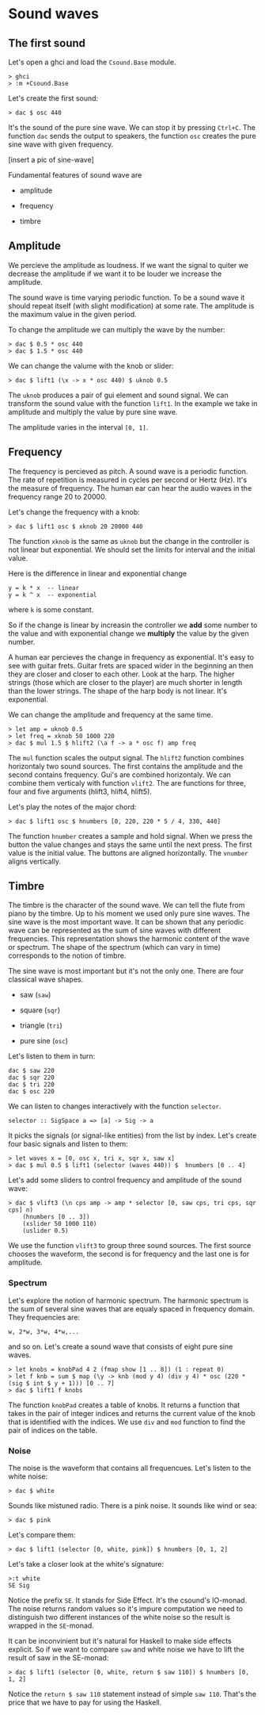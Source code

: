 
Sound waves
============================== 

The first sound
----------------------

Let's open a ghci and load the `Csound.Base` module.

~~~
> ghci
> :m +Csound.Base
~~~

Let's create the first sound:

~~~
> dac $ osc 440
~~~

It's the sound of the pure sine wave. We can stop it
by pressing `Ctrl+C`. The function `dac` sends the 
output to speakers, the function `osc` creates the pure
sine wave with given frequency.

[insert a pic of sine-wave]


Fundamental features of sound wave are 

* amplitude

* frequency

* timbre

Amplitude
-------------------------------

We percieve the amplitude as loudness.
If we want the signal to quiter we decrease
the amplitude if we want it to be louder we increase
the amplitude.

The sound wave is time varying periodic function. 
To be a sound wave it should repeat itself (with slight
modification) at some rate.  The amplitude is the maximum
value in the given period. 

To change the amplitude we can multiply the wave by the number:

~~~
> dac $ 0.5 * osc 440
> dac $ 1.5 * osc 440
~~~

We can change the valume with the knob or slider:

~~~
> dac $ lift1 (\x -> x * osc 440) $ uknob 0.5
~~~

The `uknob` produces a pair of gui element and sound signal.
We can transform the sound value with the function `lift1`.
In the example we take in amplitude and multiply the value
by pure sine wave. 

The amplitude varies in the interval `[0, 1]`.

Frequency
---------------------------------

The frequency is percieved as pitch. 
A sound wave is a periodic function. The rate of
repetition is measured in cycles per second or Hertz (Hz).
It's the measure of frequency. The human ear can hear
the audio waves in the frequency range 20 to 20000.

Let's change the frequency with a knob:

~~~
> dac $ lift1 osc $ xknob 20 20000 440
~~~

The function `xknob` is the same as `uknob`
but the change in the controller is not linear but exponential.
We should set the limits for interval and the initial value.

Here is the difference in linear and exponential change

~~~
y = k * x  -- linear
y = k ^ x  -- exponential
~~~

where `k` is some constant.

So if the change is linear by increasin the controller
we **add** some number to the value and with exponential 
change we **multiply** the value by the given number.

A human ear percieves the change in frequency as exponential.
It's easy to see with guitar frets. Guitar frets are spaced 
wider in the beginning an then they are closer and closer to 
each other. Look at the harp. The higher strings (those which are closer
to the player) are much shorter in length than the lower strings.
The shape of the harp body is not linear. It's exponential.


We can change the amplitude and frequency at the same time.

~~~
> let amp = uknob 0.5
> let freq = xknob 50 1000 220
> dac $ mul 1.5 $ hlift2 (\a f -> a * osc f) amp freq
~~~

The `mul` function scales the output signal.
The `hlift2` function combines horizontaly 
two sound sources. The first contains the amplitude
and the second contains frequency. Gui's are combined
horizontaly. We can combine them verticaly with function `vlift2`.
The are functions for three, four and five arguments (hlift3, hlift4, hlift5).

Let's play the notes of the major chord:

~~~
> dac $ lift1 osc $ hnumbers [0, 220, 220 * 5 / 4, 330, 440]
~~~

The function `hnumber` creates a sample and hold signal.
When we press the button the value changes and stays the same
until the next press. The first value is the initial value. 
The buttons are aligned horizontally. The `vnumber` aligns
vertically.

Timbre
---------------------------

The timbre is the character of the sound wave. 
We can tell the flute from piano by the timbre.
Up to his moment we used only pure sine waves.
The sine wave is the most important wave.
It can be shown that any periodic wave can
be represented as the sum of sine waves with
different frequencies. This representation shows
the harmonic content of the wave or spectrum.
The shape of the spectrum (which can vary in time)
corresponds to the notion of timbre.

The sine wave is most important but it's not the only one.
There are four classical wave shapes.

* saw (`saw`)

* square (`sqr`)

* triangle (`tri`)

* pure sine (`osc`)

Let's listen to them in turn:

~~~
dac $ saw 220
dac $ sqr 220
dac $ tri 220
dac $ osc 220
~~~

We can listen to changes interactively with the function `selector`.

~~~
selector :: SigSpace a => [a] -> Sig -> a
~~~

It picks the signals (or signal-like entities) from the list by index.
Let's create four basic signals and listen to them:

~~~
> let waves x = [0, osc x, tri x, sqr x, saw x]
> dac $ mul 0.5 $ lift1 (selector (waves 440)) $  hnumbers [0 .. 4]
~~~

Let's add some sliders to control frequency and amplitude of the sound wave:

~~~
> dac $ vlift3 (\n cps amp -> amp * selector [0, saw cps, tri cps, sqr cps] n) 
	(hnumbers [0 .. 3]) 
	(xslider 50 1000 110) 
	(uslider 0.5)
~~~

We use the function `vlift3` to group three sound sources.
The first source chooses the waveform, the second is for frequency 
and the last one is for amplitude.

### Spectrum


Let's explore the notion of harmonic spectrum. 
The harmonic spectrum is the sum of several sine waves
that are equaly spaced in frequency domain. They frequencies are:

~~~
w, 2*w, 3*w, 4*w,...
~~~

and so on. Let's create a sound wave that consists of eight pure sine waves.

~~~
> let knobs = knobPad 4 2 (fmap show [1 .. 8]) (1 : repeat 0)
> let f knb = sum $ map (\y -> knb (mod y 4) (div y 4) * osc (220 * (sig $ int $ y + 1))) [0 .. 7]
> dac $ lift1 f knobs
~~~

The function `knobPad` creates a table of knobs. 
It returns a function that takes in the pair of integer indices 
and returns the current value of the knob that is identified with 
the indices. We use `div` and `mod` function to find the pair
of indices on the table.

### Noise

The noise is the waveform that contains all frequencues.
Let's listen to the white noise:

~~~
> dac $ white
~~~

Sounds like mistuned radio. There is a pink noise.
It sounds like wind or sea:

~~~
> dac $ pink
~~~

Let's compare them:

~~~
> dac $ lift1 (selector [0, white, pink]) $ hnumbers [0, 1, 2]
~~~

Let's take a closer look at the white's signature:

~~~
>:t white
SE Sig
~~~

Notice the prefix `SE`. It stands for Side Effect.
It's the csound's IO-monad. The noise returns random values
so it's impure computation we need to distinguish two different
instances of the white noise so the result is wrapped in the `SE`-monad.

It can be inconvinient but it's natural for Haskell to 
make side effects explicit. So if we want to compare `saw`
and white noise we have to lift the result of saw in the SE-monad:

~~~
> dac $ lift1 (selector [0, white, return $ saw 110]) $ hnumbers [0, 1, 2]
~~~

Notice the `return $ saw 110` statement instead of simple `saw 110`.
That's the price that we have to pay for using the Haskell.
